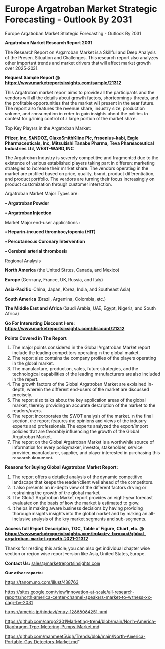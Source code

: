 # Europe Argatroban Market Strategic Forecasting - Outlook By 2031
 Europe Argatroban Market Strategic Forecasting - Outlook By 2031

<strong>Argatroban Market Research Report 2031</strong>

The Research Report on Argatroban Market is a Skillful and Deep Analysis of the Present Situation and Challenges. This research report also analyzes other important trends and market drivers that will affect market growth over 2025-2031.

<strong>Request Sample Report @ <a href=https://www.marketreportsinsights.com/sample/21312>https://www.marketreportsinsights.com/sample/21312</a></strong>

This Argatroban market report aims to provide all the participants and the vendors will all the details about growth factors, shortcomings, threats, and the profitable opportunities that the market will present in the near future. The report also features the revenue share, industry size, production volume, and consumption in order to gain insights about the politics to contest for gaining control of a large portion of the market share.

Top Key Players in the Argatroban Market:

<strong>Pfizer, Inc, SANDOZ, GlaxoSmithKline Plc, fresenius-kabi, Eagle Pharmaceuticals, Inc, Mitsubishi Tanabe Pharma, Teva Pharmaceutical Industries Ltd, WEST-WARD, INC</strong>

The Argatroban Industry is severely competitive and fragmented due to the existence of various established players taking part in different marketing strategies to increase their market share. The vendors operating in the market are profiled based on price, quality, brand, product differentiation, and product portfolio. The vendors are turning their focus increasingly on product customization through customer interaction.

Argatroban Market Major Types are:

<strong>• Argatroban Powder

• Argatroban Injection</strong>

Market Major end-user applications :

<strong>• Heparin-induced thrombocytopenia (HIT)

• Percutaneous Coronary Intervention

• Cerebral arterial thrombosis</strong>

Regional Analysis

</u><strong><b>North America</b></strong> (the United States, Canada, and Mexico)

<strong><b>Europe </b></strong>(Germany, France, UK, Russia, and Italy)

<strong><b>Asia-Pacific</b></strong> (China, Japan, Korea, India, and Southeast Asia)

<strong><b>South America</b></strong> (Brazil, Argentina, Colombia, etc.)

<strong><b>The Middle East and Africa</b></strong> (Saudi Arabia, UAE, Egypt, Nigeria, and South Africa)

<strong>Go For Interesting Discount Here: <a href=https://www.marketreportsinsights.com/discount/21312>https://www.marketreportsinsights.com/discount/21312</a></strong>

<strong>Points Covered in The Report:</strong>
<ol>
  <li>The major points considered in the Global Argatroban Market report include the leading competitors operating in the global market.</li>
  <li>The report also contains the company profiles of the players operating in the global market.</li>
  <li>The manufacture, production, sales, future strategies, and the technological capabilities of the leading manufacturers are also included in the report.</li>
  <li>The growth factors of the Global Argatroban Market are explained in-depth, wherein the different end-users of the market are discussed precisely.</li>
  <li>The report also talks about the key application areas of the global market, thereby providing an accurate description of the market to the readers/users.</li>
  <li>The report incorporates the SWOT analysis of the market. In the final section, the report features the opinions and views of the industry experts and professionals. The experts analyzed the export/import policies that are favorably influencing the growth of the Global Argatroban Market.</li>
  <li>The report on the Global Argatroban Market is a worthwhile source of information for every policymaker, investor, stakeholder, service provider, manufacturer, supplier, and player interested in purchasing this research document.</li>
</ol>
<strong>Reasons for Buying Global Argatroban Market Report:</strong>

<ol>
  <li>The report offers a detailed analysis of the dynamic competitive landscape that keeps the reader/client well ahead of the competitors.</li>
  <li>It also presents an in-depth view of the different factors driving or restraining the growth of the global market.</li>
  <li>The Global Argatroban Market report provides an eight-year forecast evaluated on the basis of how the market is estimated to grow.</li>
  <li>It helps in making aware business decisions by having providing thorough insights insights into the global market and by making an all-inclusive analysis of the key market segments and sub-segments.</li>
</ol>
<strong>Access full Report Description, TOC, Table of Figure, Chart, etc. @ <a href=https://www.marketreportsinsights.com/industry-forecast/global-argatroban-market-growth-2021-21312>https://www.marketreportsinsights.com/industry-forecast/global-argatroban-market-growth-2021-21312</a></strong>


Thanks for reading this article; you can also get individual chapter wise section or region wise report version like Asia, United States, Europe.

<strong>Contact Us:</strong>
sales@marketreportsinsights.com

<strong>Our other reports:</strong>

<a href=https://tanomuno.com/illust/488763>https://tanomuno.com/illust/488763</a>

<a href=https://sites.google.com/view/innovation-at-scale/all-research-reports/north-america-center-channel-speakers-market-to-witness-xx-cagr-by-2031>https://sites.google.com/view/innovation-at-scale/all-research-reports/north-america-center-channel-speakers-market-to-witness-xx-cagr-by-2031</a>

<a href=https://ameblo.jp/hindavi/entry-12888084251.html>https://ameblo.jp/hindavi/entry-12888084251.html</a>

<a href=https://github.com/cargo2301/Marketing-trend/blob/main/North-America-Diaphragm-Type-Metering-Pumps-Market.md>https://github.com/cargo2301/Marketing-trend/blob/main/North-America-Diaphragm-Type-Metering-Pumps-Market.md</a>

<a href=https://github.com/manmeet5sigh/Trends/blob/main/North-America-Portable-Gas-Detectors-Market.md>https://github.com/manmeet5sigh/Trends/blob/main/North-America-Portable-Gas-Detectors-Market.md</a>"

